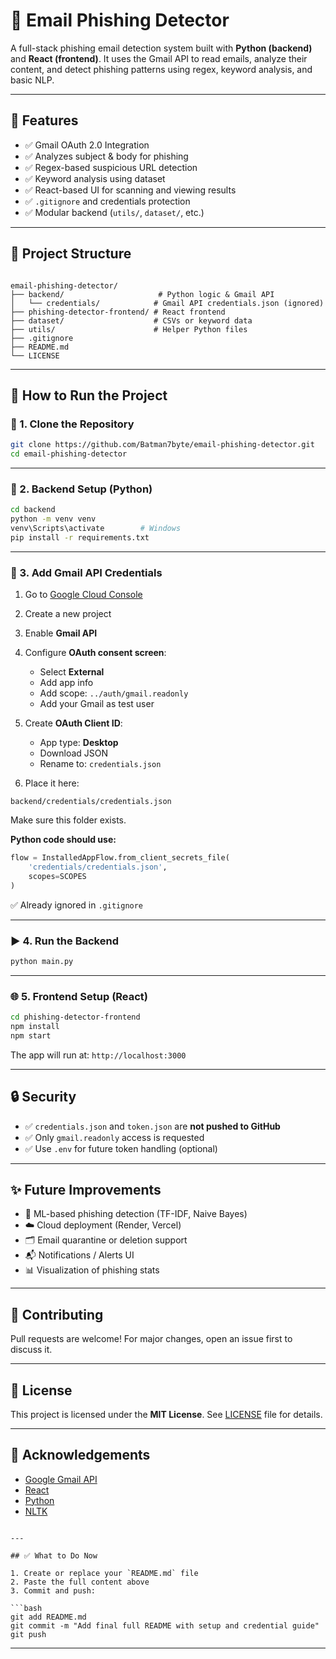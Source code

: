 
# 📧 Email Phishing Detector

A full-stack phishing email detection system built with **Python (backend)** and **React (frontend)**. It uses the Gmail API to read emails, analyze their content, and detect phishing patterns using regex, keyword analysis, and basic NLP.

---

## 🧠 Features

- ✅ Gmail OAuth 2.0 Integration
- ✅ Analyzes subject & body for phishing
- ✅ Regex-based suspicious URL detection
- ✅ Keyword analysis using dataset
- ✅ React-based UI for scanning and viewing results
- ✅ `.gitignore` and credentials protection
- ✅ Modular backend (`utils/`, `dataset/`, etc.)

---

## 📁 Project Structure

```

email-phishing-detector/
├── backend/                     # Python logic & Gmail API
│   └── credentials/            # Gmail API credentials.json (ignored)
├── phishing-detector-frontend/ # React frontend
├── dataset/                    # CSVs or keyword data
├── utils/                      # Helper Python files
├── .gitignore
├── README.md
└── LICENSE

````

---

## 🚀 How to Run the Project

### 🔧 1. Clone the Repository

```bash
git clone https://github.com/Batman7byte/email-phishing-detector.git
cd email-phishing-detector
````

---

### 🐍 2. Backend Setup (Python)

```bash
cd backend
python -m venv venv
venv\Scripts\activate        # Windows
pip install -r requirements.txt
```

---

### 🔐 3. Add Gmail API Credentials

1. Go to [Google Cloud Console](https://console.cloud.google.com/)
2. Create a new project
3. Enable **Gmail API**
4. Configure **OAuth consent screen**:

   * Select **External**
   * Add app info
   * Add scope: `../auth/gmail.readonly`
   * Add your Gmail as test user
5. Create **OAuth Client ID**:

   * App type: **Desktop**
   * Download JSON
   * Rename to: `credentials.json`
6. Place it here:

```
backend/credentials/credentials.json
```

Make sure this folder exists.

**Python code should use:**

```python
flow = InstalledAppFlow.from_client_secrets_file(
    'credentials/credentials.json',
    scopes=SCOPES
)
```

✅ Already ignored in `.gitignore`

---

### ▶️ 4. Run the Backend

```bash
python main.py
```

---

### 🌐 5. Frontend Setup (React)

```bash
cd phishing-detector-frontend
npm install
npm start
```

The app will run at:
`http://localhost:3000`

---

## 🔒 Security

* ✅ `credentials.json` and `token.json` are **not pushed to GitHub**
* ✅ Only `gmail.readonly` access is requested
* ✅ Use `.env` for future token handling (optional)

---

## ✨ Future Improvements

* 🤖 ML-based phishing detection (TF-IDF, Naive Bayes)
* ☁️ Cloud deployment (Render, Vercel)
* 🗂 Email quarantine or deletion support
* 📬 Notifications / Alerts UI
* 📊 Visualization of phishing stats

---

## 🙌 Contributing

Pull requests are welcome! For major changes, open an issue first to discuss it.

---

## 📄 License

This project is licensed under the **MIT License**.
See [LICENSE](LICENSE) file for details.

---

## 🙏 Acknowledgements

* [Google Gmail API](https://developers.google.com/gmail/api)
* [React](https://react.dev/)
* [Python](https://www.python.org/)
* [NLTK](https://www.nltk.org/)

````

---

## ✅ What to Do Now

1. Create or replace your `README.md` file  
2. Paste the full content above  
3. Commit and push:

```bash
git add README.md
git commit -m "Add final full README with setup and credential guide"
git push
````

---

